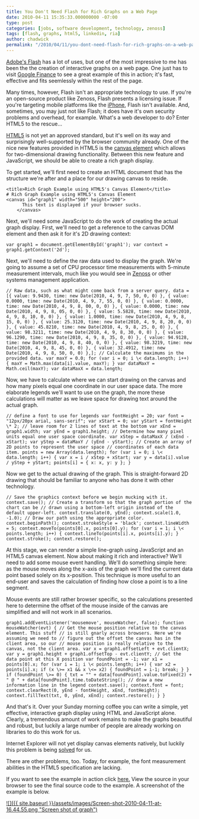 ```yaml
---
title: You Don't Need Flash for Rich Graphs on a Web Page
date: 2010-04-11 15:35:33.000000000 -07:00
type: post
categories: [jobs, software development, technology, zenoss]
tags: [flash, graphs, html5, linkedin, ria]
author: chadwick
permalink: "/2010/04/11/you-dont-need-flash-for-rich-graphs-on-a-web-page/"
---
```

[Adobe's Flash](http://www.adobe.com/flashplatform/) has a lot of uses, but
one of the most impressive to me has been the the creation of interactive
graphs on a web page. One just has to visit [Google
Finance](http://www.google.com/finance?q=NASDAQ:GOOG) to see a great example
of this in action; it's fast, effective and fits seemlessly within the rest of
the page.

Many times, however, Flash isn't an appropriate technology to use. If you're
an open-source product like Zenoss, Flash presents a licensing issue. If
you're targeting mobile platforms like the
[iPhone](http://www.apple.com/iphone/), Flash isn't available. And, sometimes,
you may just not like Flash; it does have it's own security problems and
overhead, for example. What's a web developer to do? Enter HTML5 to the
rescue...

[HTML5](http://en.wikipedia.org/wiki/Html5) is not yet an approved standard,
but it's well on its way and surprisingly well-supported by the browser
community already. One of the nice new features provided in HTML5 is the
[canvas element](http://en.wikipedia.org/wiki/Canvas_element) which allows for
two-dimensional drawing functionality. Between this new feature and
JavaScript, we should be able to create a rich graph display.

<!--nextpage-->  
To get started, we'll first need to create an HTML document that has the
structure we're after and a place for our drawing canvas to reside.

```
<title>Rich Graph Example using HTML5's Canvas Element</title>
# Rich Graph Example using HTML5's Canvas Element
<canvas id="graph1" width="500" height="200">
      This text is displayed if your browser sucks.
    </canvas>
```

<!--nextpage-->  
Next, we'll need some JavaScript to do the work of creating the actual graph
display. First, we'll need to get a reference to the canvas DOM element and
then ask it for it's 2D drawing context:

```
var graph1 = document.getElementById('graph1'); var context = graph1.getContext('2d');
```

Next, we'll need to define the raw data used to display the graph. We're going
to assume a set of CPU processor time measurements with 5-minute measurement
intervals, much like you would see in [Zenoss](http://www.zenoss.com/) or
other systems management application.

```
// Raw data, such as what might come back from a server query. data = [{ value: 9.9430, time: new Date(2010, 4, 9, 7, 50, 0, 0) }, { value: 0.0000, time: new Date(2010, 4, 9, 7, 55, 0, 0) }, { value: 0.0000, time: new Date(2010, 4, 9, 8, 00, 0, 0) }, { value: 0.0000, time: new Date(2010, 4, 9, 8, 05, 0, 0) }, { value: 5.5828, time: new Date(2010, 4, 9, 8, 10, 0, 0) }, { value: 1.0000, time: new Date(2010, 4, 9, 8, 15, 0, 0) }, { value: 25.3120, time: new Date(2010, 4, 9, 8, 20, 0, 0) }, { value: 45.8210, time: new Date(2010, 4, 9, 8, 25, 0, 0) }, { value: 98.3211, time: new Date(2010, 4, 9, 8, 30, 0, 0) }, { value: 96.1290, time: new Date(2010, 4, 9, 8, 35, 0, 0) }, { value: 94.9128, time: new Date(2010, 4, 9, 8, 40, 0, 0) }, { value: 98.3219, time: new Date(2010, 4, 9, 8, 45, 0, 0) }, { value: 32.4912, time: new Date(2010, 4, 9, 8, 50, 0, 0) },]; // Calculate the maximums in the provided data. var maxY = 0.0; for (var i = 0; i \< data.length; i++) { maxY = Math.max(data[i].value, maxY); } var dataMaxY = Math.ceil(maxY); var dataMaxX = data.length;
```

<!--nextpage-->  
Now, we have to calculate where we can start drawing on the canvas and how
many pixels equal one coordinate in our user space data. The more elaborate
legends we'll want to use on the graph, the more these calculations will
matter as we leave space for drawing text around the actual graph.

```
// define a font to use for legends var fontHeight = 20; var font = "12px/20px arial, sans-serif"; var xStart = 0; var yStart = fontHeight \* 2; // leave room for 2 lines of text at the bottom var xEnd = graph1.width; var yEnd = graph1.height; // Determine how many pixel units equal one user space coordinate. var xStep = dataMaxX / (xEnd - xStart); var yStep = dataMaxY / (yEnd - yStart); // Create an array of 2D points to represent the user space // coordinates of each data item. points = new Array(data.length); for (var i = 0; i \< data.length; i++) { var x = i / xStep + xStart; var y = data[i].value / yStep + yStart; points[i] = { x: x, y: y }; }
```

Now we get to the actual drawing of the graph. This is straight-forward 2D
drawing that should be familiar to anyone who has done it with other
technology.

```
// Save the graphics context before we begin mucking with it. context.save(); // Create a transform so that the graph portion of the chart can be // drawn using a bottom-left origin instead of the default upper-left. context.translate(0, yEnd); context.scale(1.0, -1.0); // Draw our path using the appropriate color. context.beginPath(); context.strokeStyle = 'black'; context.lineWidth = 5; context.moveTo(points[0].x, points[0].y); for (var i = 1; i \< points.length; i++) { context.lineTo(points[i].x, points[i].y); } context.stroke(); context.restore();
```

<!--nextpage-->  
At this stage, we can render a simple line-graph using JavaScript and an HTML5
canvas element. Now about making it rich and interactive? We'll need to add
some mouse event handling. We'll do something simple here: as the mouse moves
along the x-axis of the graph we'll find the current data point based solely
on its x-position. This technique is more useful to an end-user and saves the
calculation of finding how close a point is to a line segment.

Mouse events are still rather browser specific, so the calculations presented
here to determine the offset of the mouse inside of the canvas are simplified
and will not work in all scenarios.

```
graph1.addEventListener('mousemove', mouseWatcher, false); function mouseWatcher(evt) { // Get the mouse position relative to the canvas element. This stuff // is still gnarly across browsers. Here we're assuming we need to // figure out the offset the canvas has in the client area, so our // mouse position is really relative to the canvas, not the client area. var x = graph1.offsetLeft + evt.clientX; var y = graph1.height + graph1.offsetTop - evt.clientY; // Get the data point at this X position var foundPoint = -1; var x1 = points[0].x; for (var i = 1; i \< points.length; i++) { var x2 = points[i].x; if (x \>= x1 && x \<= x2) { foundPoint = i-1; break; } } if (foundPoint \>= 0) { txt = "" + data[foundPoint].value.toFixed(2) + " @ " + data[foundPoint].time.toDateString(); // draw a new information line in the legend context.save(); context.font = font; context.clearRect(0, yEnd - fontHeight, xEnd, fontHeight); context.fillText(txt, 0, yEnd, xEnd); context.restore(); } }
```

<!--nextpage-->  
And that's it. Over your Sunday morning coffee you can write a simple, yet
effective, interactive graph display using HTML and JavaScript alone. Clearly,
a tremendous amount of work remains to make the graphs beautiful and robust,
but luckily a large number of people are already working on libraries to do
this work for us.

Internet Explorer will not yet display canvas elements natively, but luckily
this problem is being
[solved](http://blog.vlad1.com/2008/07/30/no-browser-left-behind/) for us.

There are other problems, too. Today, for example, the font measurement
abilities in the HTML5 specification are lacking.

If you want to see the example in action click
[here.](http://chadgibbons.com/wp-content/uploads/2010/04/canvas-graphs.html)
View the source in your browser to see the final source code to the example. A
screenshot of the example is below.

[![]({{ site.baseurl }}/assets/images/Screen-shot-2010-04-11-at-16.44.55.png "Screen shot of graph")](http://chadgibbons.com/wp-content/uploads/2010/04/Screen-shot-2010-04-11-at-16.44.55.png)

